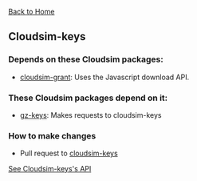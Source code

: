 [Back to Home](Home)

## Cloudsim-keys ##

### Depends on these Cloudsim packages:

* [cloudsim-grant](https://bitbucket.org/osrf/cloudsim-grant): Uses the Javascript download API.

### These Cloudsim packages depend on it:

* [gz-keys](https://github.com/osrf/gz-keys): Makes requests to cloudsim-keys

### How to make changes

* Pull request to [cloudsim-keys](https://bitbucket.org/osrf/cloudsim-keys)

[See Cloudsim-keys's API](Interface_keys)
